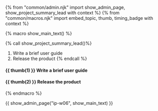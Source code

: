 {% from "common/admin.njk" import show_admin_page, show_project_summary_lead with context %}
{% from "common/macros.njk" import embed_topic, thumb, timing_badge with context %}

{% macro show_main_text() %}
<div id="main">

{% call show_project_summary_lead()%}

1. Write a brief user guide
1. Release the product
{% endcall %}
<div id="body">

#### {{ thumb(1) }} Write a brief user guide

<include src="dukeFragment.md" boilerplate var-header="**`A-UserGuide`: User Guide**" var-fragment="extensions.mbdf#A-UserGuide" />
<p/>

#### {{ thumb(2) }} Release the product

<include src="dukeFragment.md" boilerplate var-header="**`A-Release`: Release**" var-fragment="extensions.mbdf#A-Release" />

</div>
</div>
{% endmacro %}

{{ show_admin_page("ip-w06", show_main_text) }}
